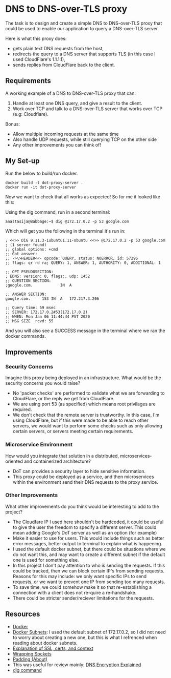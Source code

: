 # DNS to DNS-over-TLS proxy #  

The task is to design and create a simple DNS to DNS-over-TLS proxy that could be used to enable our application to query a DNS-over-TLS server.  

Here is what this proxy does:   
- gets plain text DNS requests from the host, 
- redirects the query to a DNS server that supports TLS (in this case I used CloudFlare's 1.1.1.1),
- sends replies from CloudFlare back to the client.

## Requirements ##  

A working example of a DNS to DNS-over-TLS proxy that can: 
1. Handle at least one DNS query, and give a result to the client.   
2. Work over TCP and talk to a DNS-over-TLS server that works over TCP (e.g: Cloudflare).   

Bonus:  
* Allow multiple incoming requests at the same time  
* Also handle UDP requests, while still querying TCP on the other side  
* Any other improvements you can think of! 

## My Set-up ##  

Run the below to build/run docker.  

```
docker build -t dot-proxy-server .
docker run -it dot-proxy-server
```

Now we want to check that all works as expected!
So for me it looked like this:  

Using the dig command, run in a second terminal:  
```
anastasija@Babbage:~$ dig @172.17.0.2 -p 53 google.com   
```

Which will get you the following in the terminal it's run in:  

```
; <<>> DiG 9.11.3-1ubuntu1.11-Ubuntu <<>> @172.17.0.2 -p 53 google.com
; (1 server found)
;; global options: +cmd
;; Got answer:
;; ->\>HEADER<<- opcode: QUERY, status: NOERROR, id: 57296
;; flags: qr rd ra; QUERY: 1, ANSWER: 1, AUTHORITY: 0, ADDITIONAL: 1

;; OPT PSEUDOSECTION:
; EDNS: version: 0, flags:; udp: 1452
;; QUESTION SECTION:
;google.com.			IN	A

;; ANSWER SECTION:
google.com.		153	IN	A	172.217.3.206

;; Query time: 59 msec
;; SERVER: 172.17.0.2#53(172.17.0.2)
;; WHEN: Mon Jan 06 11:44:44 PST 2020
;; MSG SIZE  rcvd: 55  
```

And you will also see a SUCCESS message in the terminal where we ran the docker commands.  

## Improvements ##  

### Security Concerns ###
Imagine this proxy being deployed in an infrastructure. What would be the security concerns you would raise?  

- No 'packet checks' are performed to validate what we are forwarding to CloudFlare, or the reply we get from CloudFlare.  
- We are using port 53 (as specified) which means root privilages are required.
- We don't check that the remote server is trustworthy. In this case, I'm using CloudFlare, but if this were made to be able to reach other servers, we would want to perform some checks such as only allowing certain servers, or servers meeting certain requirements.

### Microservice Environment ###
How would you integrate that solution in a distributed, microservices-oriented and containerized architecture?  

- DoT can provides a security layer to hide sensitive information.
- This proxy could be deployed as a service, and then microservices within the environment send their DNS requests to the proxy service.

### Other Improvements ###
What other improvements do you think would be interesting to add to the project? 
- The Cloudfare IP I used here shouldn't be hardcoded, it could be useful to give the user the freedom to specify a different server. This could mean adding Google's DoT server as well as an option (for example)
- Make it easier to use for users. This would include things such as better error messages, better output to terminal to explain what is happening.
- I used the default docker subnet, but there could be situations where we do not want this, and may want to create a different subnet if the default one is used for something else. 
- In this project I don't pay attention to who is sending the requests. If this could be tracked, then we can block certain IP's from sending requests. Reasons for this may include: we only want specific IPs to send requests, or we want to prevent one IP from sending too many requests.  
- To save time, we could somehow make it so that re-establishing a connection with a client does not re-quire a re-handshake. 
- There could be stricter sender/reciever limitations for the requests.


## Resources ##  

* [Docker](https://docker.com)
* [Docker Subnets](https://docs.docker.com/engine/reference/commandline/network_create/):  I used the default subnet of 172.17.0.2, so I did not need to worry about creating a new one, but this is what I refrenced when reading about docker subnets.
* [Explanation of SSL, certs, and context](https://docs.python.org/3/library/ssl.html)
* [Wrapping Sockets](https://docs.python.org/3/library/ssl.html#ssl.SSLContext.wrap_socket)
* [Padding (About)](https://edns0-padding.org/implementations/)
* This was useful for review mainly: [DNS Encryption Explained](https://blog.cloudflare.com/dns-encryption-explained/)
* [dig command](https://www.tecmint.com/10-linux-dig-domain-information-groper-commands-to-query-dns/)

